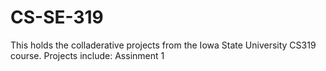 # CS-SE-319

This holds the colladerative projects from the Iowa State University CS319 course.
Projects include:
  Assinment 1
